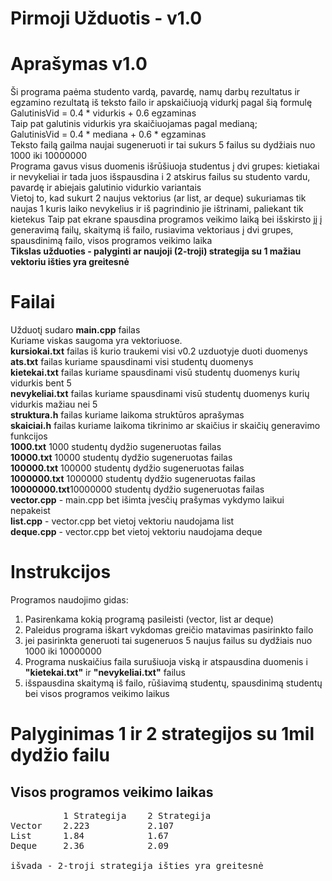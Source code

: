 Pirmoji Užduotis - v1.0  
====

Aprašymas v1.0  
==
Ši programa paėma studento vardą, pavardę, namų darbų rezultatus ir egzamino rezultatą iš teksto failo ir apskaičiuoją vidurkį pagal šią formulę  
GalutinisVid = 0.4 * vidurkis + 0.6 egzaminas  
Taip pat galutinis vidurkis yra skaičiuojamas pagal medianą;  
GalutinisVid = 0.4 * mediana + 0.6 * egzaminas   
Teksto failą gailma naujai sugeneruoti ir tai sukurs 5 failus su dydžiais nuo 1000 iki 10000000  
Programa gavus visus duomenis išrūšiuoja studentus į dvi grupes: kietiakai ir nevykeliai ir tada juos išspausdina i 2 atskirus failus su studento vardu, pavardę ir abiejais galutinio vidurkio variantais  
Vietoj to, kad sukurt 2 naujus vektorius (ar list, ar deque) sukuriamas tik naujas 1 kuris laiko nevykelius ir iš pagrindinio jie ištrinami, paliekant tik kietekus
Taip pat ekrane spausdina programos veikimo laiką bei išskirsto jį į generavimą failų, skaitymą iš failo, rusiavima vektoriaus į dvi grupes, spausdinimą failo, visos programos veikimo laika  
**Tikslas užduoties - palyginti ar naujoji (2-troji) strategija su 1 mažiau vektoriu išties yra greitesnė**  

Failai 
==
Užduotį sudaro **main.cpp** failas  
Kuriame viskas saugoma yra vektoriuose.   
**kursiokai.txt** failas iš kurio traukemi visi v0.2 uzduotyje duoti duomenys  
**ats.txt** failas kuriame spausdinami visi studentų duomenys  
**kietekai.txt** failas kuriame spausdinami visū studentų duomenys kurių vidurkis bent 5  
**nevykeliai.txt** failas kuriame spausdinami visū studentų duomenys kurių vidurkis mažiau nei 5  
**struktura.h** failas kuriame laikoma struktūros aprašymas  
**skaiciai.h** failas kuriame laikoma tikrinimo ar skaičius ir skaičių generavimo funkcijos  
**1000.txt** 1000 studentų dydžio sugeneruotas failas  
**10000.txt** 10000 studentų dydžio sugeneruotas failas  
**100000.txt** 100000 studentų dydžio sugeneruotas failas  
**1000000.txt** 1000000 studentų dydžio sugeneruotas failas  
**10000000.txt**10000000 studentų dydžio sugeneruotas failas  
**vector.cpp** - main.cpp bet išimta įvesčių prašymas vykdymo laikui nepakeist  
**list.cpp** - vector.cpp bet vietoj vektoriu naudojama list  
**deque.cpp** - vector.cpp bet vietoj vektoriu naudojama deque 

Instrukcijos 
==
Programos naudojimo gidas: 
1. Pasirenkama kokią programą pasileisti (vector, list ar deque)
2. Paleidus programa iškart vykdomas greičio matavimas pasirinkto failo
3. jei pasirinkta generuoti tai sugeneruos 5 naujus failus su dydžiais nuo 1000 iki 10000000
4. Programa nuskaičius faila surušiuoja viską ir atspausdina duomenis i **"kietekai.txt"** ir **"nevykeliai.txt"** failus
5. išspausdina skaitymą iš failo, rūšiavimą studentų, spausdinimą studentų bei visos programos veikimo laikus

Palyginimas 1 ir 2 strategijos su 1mil dydžio failu
==

Visos programos veikimo laikas
---
<pre>
          1 Strategija    2 Strategija
Vector    2.223           2.107
List      1.84            1.67
Deque     2.36            2.09

išvada - 2-troji strategija išties yra greitesnė
